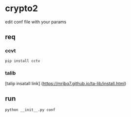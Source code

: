 # crypto2


edit conf file with your params

## req
### ccvt
``` pip install cctv ```
### talib
[talip insatall link] (https://mrjbq7.github.io/ta-lib/install.html)


## run
``` python __init__.py conf ```


